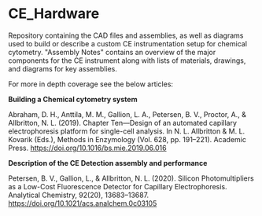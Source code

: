 # CE_Hardware

Repository containing the CAD files and assemblies, as well as diagrams used to build or describe a custom CE instrumentation setup for chemical cytometry. "Assembly Notes" contains an overview of the major components for the CE instrument along with lists of materials, drawings, and diagrams for key assemblies. 

For more in depth coverage see the below articles:

**Building a Chemical cytometry system**

  Abraham, D. H., Anttila, M. M., Gallion, L. A., Petersen, B. V., Proctor, A., & Allbritton, N. L. (2019). Chapter Ten—Design of an automated capillary electrophoresis platform for single-cell analysis. In N. L. Allbritton & M. L. Kovarik (Eds.), Methods in Enzymology (Vol. 628, pp. 191–221). Academic Press. https://doi.org/10.1016/bs.mie.2019.06.016

**Description of the CE Detection assembly and performance**

  Petersen, B. V., Gallion, L., & Allbritton, N. L. (2020). Silicon Photomultipliers as a Low-Cost Fluorescence Detector for Capillary Electrophoresis. Analytical Chemistry, 92(20), 13683–13687. https://doi.org/10.1021/acs.analchem.0c03105


